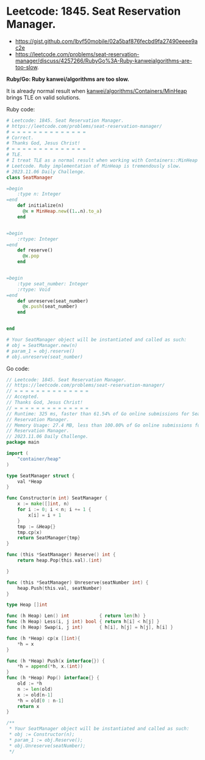 # Leetcode: 1845. Seat Reservation Manager.

- https://gist.github.com/lbvf50mobile/02a5baf876fecbd9fa27490eeee9ac2e
- https://leetcode.com/problems/seat-reservation-manager/discuss/4257266/RubyGo%3A-Ruby-kanweialgorithms-are-too-slow.

**Ruby/Go: Ruby kanwei/algorithms are too slow.**

It is already normal result when [kanwei/algorithms/Containers/MinHeap](https://www.rubydoc.info/github/kanwei/algorithms/Containers/MinHeap) brings TLE on valid solutions.

Ruby code:
```Ruby
# Leetcode: 1845. Seat Reservation Manager.
# https://leetcode.com/problems/seat-reservation-manager/
# = = = = = = = = = = = = = =
# Correct.
# Thanks God, Jesus Christ!
# = = = = = = = = = = = = = = 
# TLE.
# I treat TLE as a normal result when working with Containers::MinHeap in
# Leetcode. Ruby implementation of MinHeap is tremendously slow.
# 2023.11.06 Daily Challenge.
class SeatManager

=begin
    :type n: Integer
=end
    def initialize(n)
      @x = MinHeap.new((1..n).to_a)
    end


=begin
    :rtype: Integer
=end
    def reserve()
      @x.pop
    end


=begin
    :type seat_number: Integer
    :rtype: Void
=end
    def unreserve(seat_number)
      @x.push(seat_number)
    end


end

# Your SeatManager object will be instantiated and called as such:
# obj = SeatManager.new(n)
# param_1 = obj.reserve()
# obj.unreserve(seat_number)
```
Go code:
```Go
// Leetcode: 1845. Seat Reservation Manager.
// https://leetcode.com/problems/seat-reservation-manager/
// = = = = = = = = = = = = = =
// Accepted.
// Thanks God, Jesus Christ!
// = = = = = = = = = = = = = =
// Runtime: 325 ms, faster than 61.54% of Go online submissions for Seat
// Reservation Manager.
// Memory Usage: 27.4 MB, less than 100.00% of Go online submissions for Seat
// Reservation Manager.
// 2023.11.06 Daily Challenge.
package main

import (
	"container/heap"
)

type SeatManager struct {
	val *Heap
}

func Constructor(n int) SeatManager {
	x := make([]int, n)
	for i := 0; i < n; i += 1 {
		x[i] = i + 1
	}
	tmp := &Heap{}
	tmp.cp(x)
	return SeatManager{tmp}
}

func (this *SeatManager) Reserve() int {
	return heap.Pop(this.val).(int)

}

func (this *SeatManager) Unreserve(seatNumber int) {
	heap.Push(this.val, seatNumber)
}

type Heap []int

func (h Heap) Len() int           { return len(h) }
func (h Heap) Less(i, j int) bool { return h[i] < h[j] }
func (h Heap) Swap(i, j int)      { h[i], h[j] = h[j], h[i] }

func (h *Heap) cp(x []int){
	*h = x
}

func (h *Heap) Push(x interface{}) {
	*h = append(*h, x.(int))
}
func (h *Heap) Pop() interface{} {
	old := *h
	n := len(old)
	x := old[n-1]
	*h = old[0 : n-1]
	return x
}

/**
 * Your SeatManager object will be instantiated and called as such:
 * obj := Constructor(n);
 * param_1 := obj.Reserve();
 * obj.Unreserve(seatNumber);
 */
```
